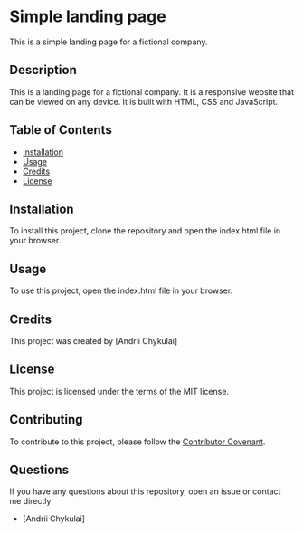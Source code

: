 # Simple landing page
This is a simple landing page for a fictional company.

## Description

This is a landing page for a fictional company. It is a responsive website that can be viewed on any device. It is built with HTML, CSS and JavaScript.

## Table of Contents

- [Installation](#installation)
- [Usage](#usage)
- [Credits](#credits)
- [License](#license)

## Installation

To install this project, clone the repository and open the index.html file in your browser.

## Usage

To use this project, open the index.html file in your browser.

## Credits

This project was created by [Andrii Chykulai]

## License

This project is licensed under the terms of the MIT license.

## Contributing

To contribute to this project, please follow the [Contributor Covenant](https://www.contributor-covenant.org/).

## Questions

If you have any questions about this repository, open an issue or contact me directly 
- [Andrii Chykulai]
